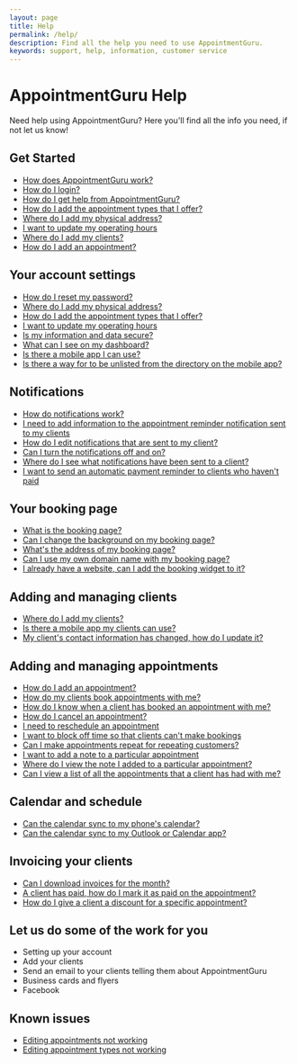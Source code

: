 ```yaml
---
layout: page
title: Help
permalink: /help/
description: Find all the help you need to use AppointmentGuru.
keywords: support, help, information, customer service
---
```


# AppointmentGuru Help

Need help using AppointmentGuru? Here you'll find all the info you need, if not let us know!

## Get Started

* [How does AppointmentGuru work?](how-does-appointmentguru-work)
* [How do I login?](/help/how-do-I-login)
* [How do I get help from AppointmentGuru?](/help/how-do-I-get-help)
* [How do I add the appointment types that I offer?](add-appointment-types)
* [Where do I add my physical address?](add-address)
* [I want to update my operating hours](update-operating-hours)
* [Where do I add my clients?](add-clients)
* [How do I add an appointment?](add-an-appointment)

## Your account settings

* [How do I reset my password?](reset-password)
* [Where do I add my physical address?](add-address)
* [How do I add the appointment types that I offer?](add-appointment-types)
* [I want to update my operating hours](update-operating-hours)
* [Is my information and data secure?](is-my-data-secure)
* [What can I see on my dashboard?](what-is-on-the-dashboard)
* [Is there a mobile app I can use?](is-there-a-mobile-app)
* [Is there a way for to be unlisted from the directory on the mobile app?](unlist-from-directory)

## Notifications

* [How do notifications work?](how-do-notifications-work)
* [I need to add information to the appointment reminder notification sent to my clients](edit-notifications)
* [How do I edit notifications that are sent to my client?](edit-notifications)
* [Can I turn the notifications off and on?](turning-notifications-off-and-on)
* [Where do I see what notifications have been sent to a client?](notification-log)
* [I want to send an automatic payment reminder to clients who haven't paid](automatic-payment-reminder)

## Your booking page

* [What is the booking page?](booking-page)
* [Can I change the background on my booking page?](change-background)
* [What's the address of my booking page?](address-of-booking-page)
* [Can I use my own domain name with my booking page?](use-domain-name)
* [I already have a website, can I add the booking widget to it?](booking-widget)

## Adding and managing clients

* [Where do I add my clients?](add-clients)
* [Is there a mobile app my clients can use?](is-there-a-mobile-app)
* [My client's contact information has changed, how do I update it?](update-clients-info)

## Adding and managing appointments

* [How do I add an appointment?](add-an-appointment)
* [How do my clients book appointments with me?](how-do-clients-book-appointments)
* [How do I know when a client has booked an appointment with me?](how-do-I-know-when-an-appointment-has-been-booked)
* [How do I cancel an appointment?](cancel-appointment)
* [I need to reschedule an appointment](reschedule-appointment)
* [I want to block off time so that clients can't make bookings](block-off-time)
* [Can I make appointments repeat for repeating customers?](make-appointments-repeat)
* [I want to add a note to a particular appointment](add-a-note)
* [Where do I view the note I added to a particular appointment?](view-a-note)
* [Can I view a list of all the appointments that a client has had with me?](view-list-of-appointments)

## Calendar and schedule

* [Can the calendar sync to my phone's calendar?](sync-calendar-to-phone)
* [Can the calendar sync to my Outlook or Calendar app?](sync-calendar-to-app)

## Invoicing your clients

* [Can I download invoices for the month?](download-invoices)
* [A client has paid, how do I mark it as paid on the appointment?](mark-as-paid)
* [How do I give a client a discount for a specific appointment?](discount-appointment)

## Let us do some of the work for you

* Setting up your account
* Add your clients
* Send an email to your clients telling them about AppointmentGuru
* Business cards and flyers
* Facebook

## Known issues

* [Editing appointments not working](editing-appointments-not-working)
* [Editing appointment types not working](editing-appointment-types-not-working)
